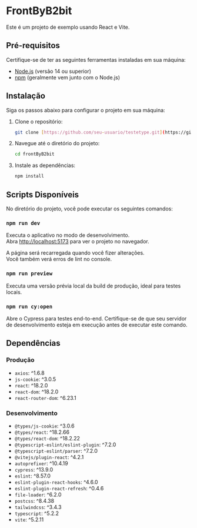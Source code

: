 # FrontByB2bit

Este é um projeto de exemplo usando React e Vite.

## Pré-requisitos

Certifique-se de ter as seguintes ferramentas instaladas em sua máquina:

- [Node.js](https://nodejs.org/) (versão 14 ou superior)
- [npm](https://www.npmjs.com/) (geralmente vem junto com o Node.js)

## Instalação

Siga os passos abaixo para configurar o projeto em sua máquina:

1. Clone o repositório:

    ```sh
    git clone [https://github.com/seu-usuario/testetype.git](https://github.com/xandguima/frontByB2bit.git)
    ```

2. Navegue até o diretório do projeto:

    ```sh
    cd frontByB2bit
    ```

3. Instale as dependências:

    ```sh
    npm install
    ```

## Scripts Disponíveis

No diretório do projeto, você pode executar os seguintes comandos:

### `npm run dev`

Executa o aplicativo no modo de desenvolvimento.\
Abra [http://localhost:5173](http://localhost:5173) para ver o projeto no navegador.

A página será recarregada quando você fizer alterações.\
Você também verá erros de lint no console.



### `npm run preview`

Executa uma versão prévia local da build de produção, ideal para testes locais.

### `npm run cy:open`

Abre o Cypress para testes end-to-end. Certifique-se de que seu servidor de desenvolvimento esteja em execução antes de executar este comando.


## Dependências

### Produção

- `axios`: ^1.6.8
- `js-cookie`: ^3.0.5
- `react`: ^18.2.0
- `react-dom`: ^18.2.0
- `react-router-dom`: ^6.23.1

### Desenvolvimento

- `@types/js-cookie`: ^3.0.6
- `@types/react`: ^18.2.66
- `@types/react-dom`: ^18.2.22
- `@typescript-eslint/eslint-plugin`: ^7.2.0
- `@typescript-eslint/parser`: ^7.2.0
- `@vitejs/plugin-react`: ^4.2.1
- `autoprefixer`: ^10.4.19
- `cypress`: ^13.9.0
- `eslint`: ^8.57.0
- `eslint-plugin-react-hooks`: ^4.6.0
- `eslint-plugin-react-refresh`: ^0.4.6
- `file-loader`: ^6.2.0
- `postcss`: ^8.4.38
- `tailwindcss`: ^3.4.3
- `typescript`: ^5.2.2
- `vite`: ^5.2.11


